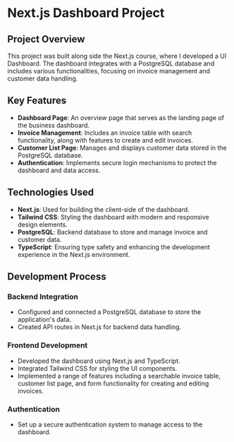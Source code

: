 # Next.js Dashboard Project

## Project Overview
This project was built along side the Next.js course, where I developed a UI Dashboard. The dashboard integrates with a PostgreSQL database and includes various functionalities, focusing on invoice management and customer data handling.

## Key Features
- **Dashboard Page**: An overview page that serves as the landing page of the business dashboard.
- **Invoice Management**: Includes an invoice table with search functionality, along with features to create and edit invoices.
- **Customer List Page**: Manages and displays customer data stored in the PostgreSQL database.
- **Authentication**: Implements secure login mechanisms to protect the dashboard and data access.

## Technologies Used
- **Next.js**: Used for building the client-side of the dashboard.
- **Tailwind CSS**: Styling the dashboard with modern and responsive design elements.
- **PostgreSQL**: Backend database to store and manage invoice and customer data.
- **TypeScript**: Ensuring type safety and enhancing the development experience in the Next.js environment.

## Development Process

### Backend Integration
- Configured and connected a PostgreSQL database to store the application's data.
- Created API routes in Next.js for backend data handling.

### Frontend Development
- Developed the dashboard using Next.js and TypeScript.
- Integrated Tailwind CSS for styling the UI components.
- Implemented a range of features including a searchable invoice table, customer list page, and form functionality for creating and editing invoices.

### Authentication
- Set up a secure authentication system to manage access to the dashboard.

